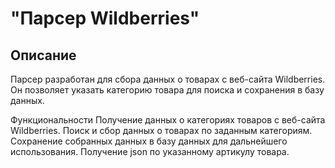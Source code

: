 # "Парсер Wildberries"

## Описание
Парсер разработан для сбора данных о товарах с веб-сайта Wildberries. Он позволяет указать категорию товара для поиска и сохранения в базу данных.

Функциональности
Получение данных о категориях товаров с веб-сайта Wildberries.
Поиск и сбор данных о товарах по заданным категориям.
Сохранение собранных данных в базу данных для дальнейшего использования.
Получение json по указанному артикулу товара.
